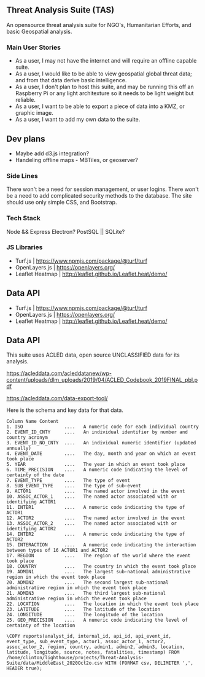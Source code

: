 ## Threat Analysis Suite (TAS)

An opensource threat analysis suite for NGO's, Humanitarian Efforts, and basic Geospatial analysis.

### Main User Stories

- As a user, I may not have the internet and will require an offline capable suite.
- As a user, I would like to be able to view geospatial global threat data; and from that data derive basic intelligence.
- As a user, I don't plan to host this suite, and may be running this off an Raspberry Pi or any light architexture so it needs to be light weight but reliable.
- As a user, I want to be able to export a piece of data into a KMZ, or graphic image.
- As a user, I want to add my own data to the suite.

## Dev plans

- Maybe add d3.js integration?
- Handeling offline maps - MBTiles, or geoserver?

### Side Lines

There won't be a need for session management, or user logins.
There won't be a need to add complicated security methods to the database.
The site should use only simple CSS, and Bootstrap.

### Tech Stack

Node && Express
Electron?
PostSQL || SQLite?

### JS Libraries

- Turf.js | https://www.npmjs.com/package/@turf/turf
- OpenLayers.js | https://openlayers.org/
- Leaflet Heatmap | http://leaflet.github.io/Leaflet.heat/demo/

## Data API

* Turf.js           | https://www.npmjs.com/package/@turf/turf
* OpenLayers.js     | https://openlayers.org/
* Leaflet Heatmap   | http://leaflet.github.io/Leaflet.heat/demo/

## Data API

This suite uses ACLED data, open source UNCLASSIFIED data for its analysis.

https://acleddata.com/acleddatanew/wp-content/uploads/dlm_uploads/2019/04/ACLED_Codebook_2019FINAL_pbl.pdf

https://acleddata.com/data-export-tool/

Here is the schema and key data for that data.

```
Column Name Content
1. ISO               ....   A numeric code for each individual country
2. EVENT_ID_CNTY     ....   An individual identifier by number and country acronym
3. EVENT_ID_NO_CNTY  ....   An individual numeric identifier (updated annually)
4. EVENT_DATE        ....   The day, month and year on which an event took place
5. YEAR              ....   The year in which an event took place
6. TIME_PRECISION    ....   A numeric code indicating the level of certainty of the date
7. EVENT_TYPE        ....   The type of event
8. SUB_EVENT_TYPE    ....   The type of sub-event
9. ACTOR1            ....   The named actor involved in the event
10. ASSOC_ACTOR_1    ....   The named actor associated with or identifying ACTOR1
11. INTER1           ....   A numeric code indicating the type of ACTOR1
12. ACTOR2           ....   The named actor involved in the event
13. ASSOC_ACTOR_2    ....   The named actor associated with or identifying ACTOR2
14. INTER2           ....   A numeric code indicating the type of ACTOR2
15. INTERACTION      ....   A numeric code indicating the interaction between types of 16 ACTOR1 and ACTOR2
17. REGION           ....   The region of the world where the event took place
18. COUNTRY          ....   The country in which the event took place
19. ADMIN1           ....   The largest sub-national administrative region in which the event took place
20. ADMIN2           ....   The second largest sub-national administrative region in which the event took place
21. ADMIN3           ....   The third largest sub-national administrative region in which the event took place
22. LOCATION         ....   The location in which the event took place
23. LATITUDE         ....   The latitude of the location
24. LONGITUDE        ....   The longitude of the location
25. GEO_PRECISION    ....   A numeric code indicating the level of certainty of the location

\COPY reports(analyst_id, internal_id, api_id, api_event_id, event_type, sub_event_type, actor1, assoc_actor_1, actor2, assoc_actor_2, region, country, admin1, admin2, admin3, location, latitude, longitude, source, notes, fatalities, timestamp) FROM /home/clinton/lighthouse/projects/Threat-Analysis-Suite/data/MiddleEast_2020Oct2o.csv WITH (FORMAT csv, DELIMITER ',', HEADER true);
```
